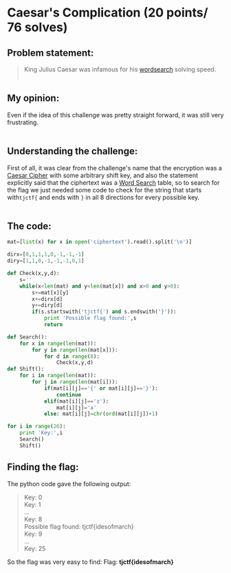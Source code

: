 # Caesar's Complication (20 points/ 76 solves)
## Problem statement:
> King Julius Caesar was infamous for his [wordsearch](https://github.com/GabiTulba/TJCTF2018-Write-ups/blob/master/Caesar's%20Complication/ciphertext) solving speed.
<br><br>
## My opinion:
Even if the idea of this challenge was pretty straight forward, it was still very frustrating.<br>
<br>
## Understanding the challenge:
First of all, it was clear from the challenge's name that the encryption was a [Caesar Cipher](https://en.wikipedia.org/wiki/Caesar_cipher) with some arbitrary shift key, and also the statement explicitly said that the ciphertext was a [Word Search](https://en.wikipedia.org/wiki/Word_search) table, so to search for the flag we just needed some code to check for the string that starts with`tjctf{` and ends with `}` in all 8 directions for every possible key.<br>
<br>

## The code:
```python
mat=[list(x) for x in open('ciphertext').read().split('\n')]

dirx=[0,1,1,1,0,-1,-1,-1]
diry=[1,1,0,-1,-1,-1,0,1]

def Check(x,y,d):
	s=''
	while(x<len(mat) and y<len(mat[x]) and x>0 and y>0):
		s+=mat[x][y]
		x+=dirx[d]
		y+=diry[d]
		if(s.startswith('tjctf{') and s.endswith('}')):
			print 'Possible flag found:',s
			return

def Search():
	for x in range(len(mat)):
		for y in range(len(mat[x])):
			for d in range(8):
				Check(x,y,d)
def Shift():
	for i in range(len(mat)):
		for j in range(len(mat[i])):
			if(mat[i][j]=='{' or mat[i][j]=='}'):
				continue
			elif(mat[i][j]=='z'):
				mat[i][j]='a'
			else: mat[i][j]=chr(ord(mat[i][j])+1)

for i in range(26):
	print 'Key:',i
	Search()
	Shift()
```

## Finding the flag:
The python code gave the following output:
>Key: 0 <br>
>Key: 1 <br>
>... <br>
>Key: 8 <br>
>Possible flag found: tjctf{idesofmarch} <br>
>Key: 9 <br>
>... <br>
>Key: 25 <br>

So the flag was very easy to find:
Flag: **tjctf{idesofmarch}**
